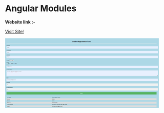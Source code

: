 # Angular Modules

<b>Website link :- </b>

<a target="_blank" href="https://pococurante-surveys.000webhostapp.com/Registration%20Form/index.html">Visit Site!</a>
 
![](reg.PNG)
